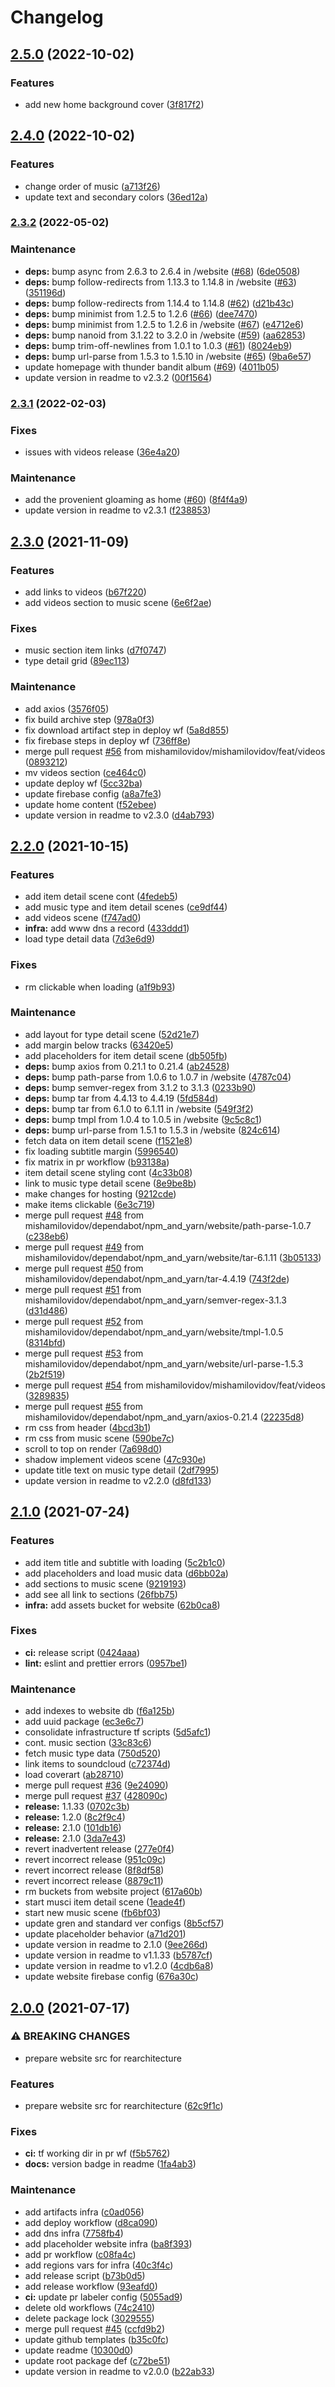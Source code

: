 # Changelog
## [2.5.0](https://github.com/mishamilovidov/thunderbandit/compare/v2.4.0...v2.5.0) (2022-10-02)


### Features

* add new home background cover ([3f817f2](https://github.com/mishamilovidov/thunderbandit/commit/3f817f2a050180a7990733a80251ec7f242f8762))

## [2.4.0](https://github.com/mishamilovidov/thunderbandit/compare/v2.3.2...v2.4.0) (2022-10-02)


### Features

* change order of music ([a713f26](https://github.com/mishamilovidov/thunderbandit/commit/a713f26e1e3525f9005323b51dd716b779d4160d))
* update text and secondary colors ([36ed12a](https://github.com/mishamilovidov/thunderbandit/commit/36ed12a252707372da73d7ea47cd4c2cf7ebfd82))

### [2.3.2](https://github.com/mishamilovidov/thunderbandit/compare/v2.3.1...v2.3.2) (2022-05-02)


### Maintenance

* **deps:** bump async from 2.6.3 to 2.6.4 in /website ([#68](https://github.com/mishamilovidov/thunderbandit/issues/68)) ([6de0508](https://github.com/mishamilovidov/thunderbandit/commits/6de0508efef65eff8bba5a3cfa65cb2542b2cc87))
* **deps:** bump follow-redirects from 1.13.3 to 1.14.8 in /website ([#63](https://github.com/mishamilovidov/thunderbandit/issues/63)) ([351196d](https://github.com/mishamilovidov/thunderbandit/commits/351196d7497415032f9ea9fbc229dbef588d77bc))
* **deps:** bump follow-redirects from 1.14.4 to 1.14.8 ([#62](https://github.com/mishamilovidov/thunderbandit/issues/62)) ([d21b43c](https://github.com/mishamilovidov/thunderbandit/commits/d21b43c9a6162ac828aa46d66c02ecca067935b8))
* **deps:** bump minimist from 1.2.5 to 1.2.6 ([#66](https://github.com/mishamilovidov/thunderbandit/issues/66)) ([dee7470](https://github.com/mishamilovidov/thunderbandit/commits/dee74708e007d223e821060362547ace3cd81d74))
* **deps:** bump minimist from 1.2.5 to 1.2.6 in /website ([#67](https://github.com/mishamilovidov/thunderbandit/issues/67)) ([e4712e6](https://github.com/mishamilovidov/thunderbandit/commits/e4712e62031654ab03bcf45d96f5b0ea9ca5c1a9))
* **deps:** bump nanoid from 3.1.22 to 3.2.0 in /website ([#59](https://github.com/mishamilovidov/thunderbandit/issues/59)) ([aa62853](https://github.com/mishamilovidov/thunderbandit/commits/aa62853323639a133b554c9adce1b8c4c6cc98e7))
* **deps:** bump trim-off-newlines from 1.0.1 to 1.0.3 ([#61](https://github.com/mishamilovidov/thunderbandit/issues/61)) ([8024eb9](https://github.com/mishamilovidov/thunderbandit/commits/8024eb96516553810e4c6162992c1279a1cc4b93))
* **deps:** bump url-parse from 1.5.3 to 1.5.10 in /website ([#65](https://github.com/mishamilovidov/thunderbandit/issues/65)) ([9ba6e57](https://github.com/mishamilovidov/thunderbandit/commits/9ba6e57515aed2dd9e7762acf8e29f52f31a2395))
* update homepage with thunder bandit album ([#69](https://github.com/mishamilovidov/thunderbandit/issues/69)) ([4011b05](https://github.com/mishamilovidov/thunderbandit/commits/4011b052d23b34b455490960128457db48f2b92a))
* update version in readme to v2.3.2 ([00f1564](https://github.com/mishamilovidov/thunderbandit/commits/00f1564855664ae598e87c8b949877cb17b110cc))

### [2.3.1](https://github.com/mishamilovidov/thunderbandit/compare/v2.3.0...v2.3.1) (2022-02-03)


### Fixes

* issues with videos release ([36e4a20](https://github.com/mishamilovidov/thunderbandit/commits/36e4a200b7aa4e3f4f1b7a8ade7d5f21e192c986))


### Maintenance

* add the provenient gloaming as home ([#60](https://github.com/mishamilovidov/thunderbandit/issues/60)) ([8f4f4a9](https://github.com/mishamilovidov/thunderbandit/commits/8f4f4a96eed8745f83448987aa6aec5ede544d7a))
* update version in readme to v2.3.1 ([f238853](https://github.com/mishamilovidov/thunderbandit/commits/f238853d37efc39aa0525a17f28348bed322d328))

## [2.3.0](https://github.com/mishamilovidov/thunderbandit/compare/v2.2.0...v2.3.0) (2021-11-09)


### Features

* add links to videos ([b67f220](https://github.com/mishamilovidov/thunderbandit/commits/b67f2204c0964782401acc95a831472bf1dda583))
* add videos section to music scene ([6e6f2ae](https://github.com/mishamilovidov/thunderbandit/commits/6e6f2ae064ccb7c0061a9d80244033541233aa05))


### Fixes

* music section item links ([d7f0747](https://github.com/mishamilovidov/thunderbandit/commits/d7f0747386d4d765c26e5f110d8942665aca913c))
* type detail grid ([89ec113](https://github.com/mishamilovidov/thunderbandit/commits/89ec1135027539dd93b93d847d1352ed62c20c33))


### Maintenance

* add axios ([3576f05](https://github.com/mishamilovidov/thunderbandit/commits/3576f05ef1a456189d114c3301a96bf2ec6fca4b))
* fix build archive step ([978a0f3](https://github.com/mishamilovidov/thunderbandit/commits/978a0f335055a22c72d4cb0b75ce2c571ffc5e5a))
* fix download artifact step in deploy wf ([5a8d855](https://github.com/mishamilovidov/thunderbandit/commits/5a8d85575656ce8523b158743859f68d35ea18fb))
* fix firebase steps in deploy wf ([736ff8e](https://github.com/mishamilovidov/thunderbandit/commits/736ff8ea8ff7640c695bd641cada54f646513457))
* merge pull request [#56](https://github.com/mishamilovidov/thunderbandit/issues/56) from mishamilovidov/mishamilovidov/feat/videos ([0893212](https://github.com/mishamilovidov/thunderbandit/commits/089321289408a1948d4b48cd7eb83778ec22d91b))
* mv videos section ([ce464c0](https://github.com/mishamilovidov/thunderbandit/commits/ce464c0a4a78a5e9449b558f48e9bd2858ef2dc0))
* update deploy wf ([5cc32ba](https://github.com/mishamilovidov/thunderbandit/commits/5cc32bace0ff2b765f74ef83545c6500e77ecb67))
* update firebase config ([a8a7fe3](https://github.com/mishamilovidov/thunderbandit/commits/a8a7fe314ef831c45fa369ea8742ad5c56c29e0d))
* update home content ([f52ebee](https://github.com/mishamilovidov/thunderbandit/commits/f52ebeef3a32211b9dddb4629df621c786c4be43))
* update version in readme to v2.3.0 ([d4ab793](https://github.com/mishamilovidov/thunderbandit/commits/d4ab793c54cc2ae1cd02517a8e650ad0633b1e79))

## [2.2.0](https://github.com/mishamilovidov/thunderbandit/compare/v2.1.0...v2.2.0) (2021-10-15)


### Features

* add item detail scene cont ([4fedeb5](https://github.com/mishamilovidov/thunderbandit/commits/4fedeb5f686a0d82d9dac875349b7440a8bee9b4))
* add music type and item detail scenes ([ce9df44](https://github.com/mishamilovidov/thunderbandit/commits/ce9df44d464523571a880dfe59223daabda7ba1c))
* add videos scene ([f747ad0](https://github.com/mishamilovidov/thunderbandit/commits/f747ad0353ae3305ea1969b5af79d257f70e773f))
* **infra:** add www dns a record ([433ddd1](https://github.com/mishamilovidov/thunderbandit/commits/433ddd10c441ad2826719afadc089d15b1bd4312))
* load type detail data ([7d3e6d9](https://github.com/mishamilovidov/thunderbandit/commits/7d3e6d9b5ee1dfca8f618bc92d8b3afda4b58590))


### Fixes

* rm clickable when loading ([a1f9b93](https://github.com/mishamilovidov/thunderbandit/commits/a1f9b931fa46fcec73d39ef2055046bd1eb6c7b6))


### Maintenance

* add layout for type detail scene ([52d21e7](https://github.com/mishamilovidov/thunderbandit/commits/52d21e76461c8696472a00c18dd8a2e3c4cce945))
* add margin below tracks ([63420e5](https://github.com/mishamilovidov/thunderbandit/commits/63420e5cadfa6fe84c02b3bc25374bc32810f5ec))
* add placeholders for item detail scene ([db505fb](https://github.com/mishamilovidov/thunderbandit/commits/db505fbcd23173550de4c720d530bb90d5adac71))
* **deps:** bump axios from 0.21.1 to 0.21.4 ([ab24528](https://github.com/mishamilovidov/thunderbandit/commits/ab24528bb0cef8c3c57b60a922f8fdbbd058b74d))
* **deps:** bump path-parse from 1.0.6 to 1.0.7 in /website ([4787c04](https://github.com/mishamilovidov/thunderbandit/commits/4787c04800451cf0ad2003df000293cbc17c6719))
* **deps:** bump semver-regex from 3.1.2 to 3.1.3 ([0233b90](https://github.com/mishamilovidov/thunderbandit/commits/0233b90df0779422dd1cd1ed8985a0535662cde6))
* **deps:** bump tar from 4.4.13 to 4.4.19 ([5fd584d](https://github.com/mishamilovidov/thunderbandit/commits/5fd584d7fbfbbebe8e6f627d7b1adea4f55e398b))
* **deps:** bump tar from 6.1.0 to 6.1.11 in /website ([549f3f2](https://github.com/mishamilovidov/thunderbandit/commits/549f3f295ffe68b9819ceaa2858cc8a5faa3588b))
* **deps:** bump tmpl from 1.0.4 to 1.0.5 in /website ([9c5c8c1](https://github.com/mishamilovidov/thunderbandit/commits/9c5c8c1e74ef2392d4b573712687f2117a122b8c))
* **deps:** bump url-parse from 1.5.1 to 1.5.3 in /website ([824c614](https://github.com/mishamilovidov/thunderbandit/commits/824c614ae864aed686ba10928be5812c8c551e98))
* fetch data on item detail scene ([f1521e8](https://github.com/mishamilovidov/thunderbandit/commits/f1521e86a177ce9573122af08eb48ae48d91f5f7))
* fix loading subtitle margin ([5996540](https://github.com/mishamilovidov/thunderbandit/commits/5996540381f310a166d996c44a3b914c92bafc8e))
* fix matrix in pr workflow ([b93138a](https://github.com/mishamilovidov/thunderbandit/commits/b93138a9f70a63ada4d22dae13573b87244f4e4c))
* item detail scene styling cont ([4c33b08](https://github.com/mishamilovidov/thunderbandit/commits/4c33b0829b85cf7fb6e5da47e9dcecda307bf288))
* link to music type detail scene ([8e9be8b](https://github.com/mishamilovidov/thunderbandit/commits/8e9be8b575a2973efbeafe48269cbda85080d8c0))
* make changes for hosting ([9212cde](https://github.com/mishamilovidov/thunderbandit/commits/9212cde19b0ed0e0daef26af11c1cd936beb2d04))
* make items clickable ([6e3c719](https://github.com/mishamilovidov/thunderbandit/commits/6e3c7191702c6a1a0df7413e792f68be4920e8b2))
* merge pull request [#48](https://github.com/mishamilovidov/thunderbandit/issues/48) from mishamilovidov/dependabot/npm_and_yarn/website/path-parse-1.0.7 ([c238eb6](https://github.com/mishamilovidov/thunderbandit/commits/c238eb68e4971ff734ff78d27808dbb06a4af13e))
* merge pull request [#49](https://github.com/mishamilovidov/thunderbandit/issues/49) from mishamilovidov/dependabot/npm_and_yarn/website/tar-6.1.11 ([3b05133](https://github.com/mishamilovidov/thunderbandit/commits/3b051336f0e08a6cc536760b6f89c209d0642522))
* merge pull request [#50](https://github.com/mishamilovidov/thunderbandit/issues/50) from mishamilovidov/dependabot/npm_and_yarn/tar-4.4.19 ([743f2de](https://github.com/mishamilovidov/thunderbandit/commits/743f2dea76d76ed14e8168ccaa39213591bbe7b6))
* merge pull request [#51](https://github.com/mishamilovidov/thunderbandit/issues/51) from mishamilovidov/dependabot/npm_and_yarn/semver-regex-3.1.3 ([d31d486](https://github.com/mishamilovidov/thunderbandit/commits/d31d4865fbc8a05536b839418c2de97935f58ba3))
* merge pull request [#52](https://github.com/mishamilovidov/thunderbandit/issues/52) from mishamilovidov/dependabot/npm_and_yarn/website/tmpl-1.0.5 ([8314bfd](https://github.com/mishamilovidov/thunderbandit/commits/8314bfdcb4a67f900d4e929d1d6bf045c39f0894))
* merge pull request [#53](https://github.com/mishamilovidov/thunderbandit/issues/53) from mishamilovidov/dependabot/npm_and_yarn/website/url-parse-1.5.3 ([2b2f519](https://github.com/mishamilovidov/thunderbandit/commits/2b2f51971d262074daf50f5a528d53fc63e4527a))
* merge pull request [#54](https://github.com/mishamilovidov/thunderbandit/issues/54) from mishamilovidov/mishamilovidov/feat/videos ([3289835](https://github.com/mishamilovidov/thunderbandit/commits/32898359dc69d84d99e854350e6085be3fe49866))
* merge pull request [#55](https://github.com/mishamilovidov/thunderbandit/issues/55) from mishamilovidov/dependabot/npm_and_yarn/axios-0.21.4 ([22235d8](https://github.com/mishamilovidov/thunderbandit/commits/22235d86b6790227485cca99f4dcbaed112daf89))
* rm css from header ([4bcd3b1](https://github.com/mishamilovidov/thunderbandit/commits/4bcd3b1782d4fc1dd974bce5cb25e12216f1f658))
* rm css from music scene ([590be7c](https://github.com/mishamilovidov/thunderbandit/commits/590be7c6506083539d48c367128c910bbf32306a))
* scroll to top on render ([7a698d0](https://github.com/mishamilovidov/thunderbandit/commits/7a698d081c9260e5748cb7f78003e21b477f9194))
* shadow implement videos scene ([47c930e](https://github.com/mishamilovidov/thunderbandit/commits/47c930e678f23cc47889752b12dd66a72bd174ce))
* update title text on music type detail ([2df7995](https://github.com/mishamilovidov/thunderbandit/commits/2df79953a52c17c490fbe23c923bd3089648e7fa))
* update version in readme to v2.2.0 ([d8fd133](https://github.com/mishamilovidov/thunderbandit/commits/d8fd133a0af41b518a939373d249575d0fad2298))

## [2.1.0](https://github.com/mishamilovidov/thunderbandit/compare/v2.0.0...v2.1.0) (2021-07-24)


### Features

* add item title and subtitle with loading ([5c2b1c0](https://github.com/mishamilovidov/thunderbandit/commits/5c2b1c09990c9253e49e92b72d592e94ecb2fe27))
* add placeholders and load music data ([d6bb02a](https://github.com/mishamilovidov/thunderbandit/commits/d6bb02a9f67dd31e237410c1d31c9826764d4836))
* add sections to music scene ([9219193](https://github.com/mishamilovidov/thunderbandit/commits/9219193d5ed1a2115ed38718736e4d39216fa3d4))
* add see all link to sections ([26fbb75](https://github.com/mishamilovidov/thunderbandit/commits/26fbb75f57680ec8e42b131d0ba2992f879225e9))
* **infra:** add assets bucket for website ([62b0ca8](https://github.com/mishamilovidov/thunderbandit/commits/62b0ca8a27b3108588cb301cfb8dae66187a9cb1))


### Fixes

* **ci:** release script ([0424aaa](https://github.com/mishamilovidov/thunderbandit/commits/0424aaa693c137474567951b0cbf763e219a1b2b))
* **lint:** eslint and prettier errors ([0957be1](https://github.com/mishamilovidov/thunderbandit/commits/0957be12267615a04ceb394ff1085cb14c07ea52))


### Maintenance

* add indexes to website db ([f6a125b](https://github.com/mishamilovidov/thunderbandit/commits/f6a125be0221d5afccc5917bc8199ffb532c135c))
* add uuid package ([ec3e6c7](https://github.com/mishamilovidov/thunderbandit/commits/ec3e6c76520e2b4b45d9637688c7b0436dd4b210))
* consolidate infrastructure tf scripts ([5d5afc1](https://github.com/mishamilovidov/thunderbandit/commits/5d5afc1d8d345c5430546fb13e2d215dc5aca67f))
* cont. music section ([33c83c6](https://github.com/mishamilovidov/thunderbandit/commits/33c83c6c52593d58b0ce9c6644c9522fae0a2753))
* fetch music type data ([750d520](https://github.com/mishamilovidov/thunderbandit/commits/750d5201ad701050a6f7a8be96f9910dedcc1506))
* link items to soundcloud ([c72374d](https://github.com/mishamilovidov/thunderbandit/commits/c72374d2ecc5af417d222b39c2ae3e2c9ba00f3a))
* load coverart ([ab28710](https://github.com/mishamilovidov/thunderbandit/commits/ab287108155b8c11653b19c34244013917ed01ef))
* merge pull request [#36](https://github.com/mishamilovidov/thunderbandit/issues/36) ([9e24090](https://github.com/mishamilovidov/thunderbandit/commits/9e240907121665505b371939a5c4a55238ea4a80))
* merge pull request [#37](https://github.com/mishamilovidov/thunderbandit/issues/37) ([428090c](https://github.com/mishamilovidov/thunderbandit/commits/428090c0ebf7164aa94f2a65cf3c130453f59844))
* **release:** 1.1.33 ([0702c3b](https://github.com/mishamilovidov/thunderbandit/commits/0702c3b822786fc1ce84824d9942acec44825cc3))
* **release:** 1.2.0 ([8c2f9c4](https://github.com/mishamilovidov/thunderbandit/commits/8c2f9c420833883bce9cba63b42d0ab4481f6d01))
* **release:** 2.1.0 ([101db16](https://github.com/mishamilovidov/thunderbandit/commits/101db1678db870d77c279d4491cc37be78748789))
* **release:** 2.1.0 ([3da7e43](https://github.com/mishamilovidov/thunderbandit/commits/3da7e43bd95fa056ced433adb6d4adffe77dfb83))
* revert inadvertent release ([277e0f4](https://github.com/mishamilovidov/thunderbandit/commits/277e0f4b11f21150aceb3727417824ceebcdf9be))
* revert incorrect release ([951c09c](https://github.com/mishamilovidov/thunderbandit/commits/951c09ca4c981018331385a12529bb19443e52d2))
* revert incorrect release ([8f8df58](https://github.com/mishamilovidov/thunderbandit/commits/8f8df5853c10dabfba61e62a1936c814536a7e57))
* revert incorrect release ([8879c11](https://github.com/mishamilovidov/thunderbandit/commits/8879c1195bdb197b063f0b5e49bc420f08eea97d))
* rm buckets from website project ([617a60b](https://github.com/mishamilovidov/thunderbandit/commits/617a60bb7ee01a442ff39b68d9e5b3bd06944180))
* start musci item detail scene ([1eade4f](https://github.com/mishamilovidov/thunderbandit/commits/1eade4f5cf812f3431513ac6b75e8445250c57f5))
* start new music scene ([fb6bf03](https://github.com/mishamilovidov/thunderbandit/commits/fb6bf0303c1611f143bcf10224cea4bd472ddb82))
* update gren and standard ver configs ([8b5cf57](https://github.com/mishamilovidov/thunderbandit/commits/8b5cf57ed8869d4065d25e1b6475b2dfdd64b233))
* update placeholder behavior ([a71d201](https://github.com/mishamilovidov/thunderbandit/commits/a71d201acaa9262f6ec34e756efe217083edcff2))
* update version in readme to 2.1.0 ([9ee266d](https://github.com/mishamilovidov/thunderbandit/commits/9ee266d5bfe85c429d9eb374589290485db0b45c))
* update version in readme to v1.1.33 ([b5787cf](https://github.com/mishamilovidov/thunderbandit/commits/b5787cf74410d5a05477cb5b8a6ca048b44b5e53))
* update version in readme to v1.2.0 ([4cdb6a8](https://github.com/mishamilovidov/thunderbandit/commits/4cdb6a82e088ca5c132353e8e6fdd53f7eb3d647))
* update website firebase config ([676a30c](https://github.com/mishamilovidov/thunderbandit/commits/676a30c833a8b272aea3eb6913e04e8259681a2a))

## [2.0.0](https://github.com/mishamilovidov/thunderbandit/compare/v1.1.32...v2.0.0) (2021-07-17)


### ⚠ BREAKING CHANGES

* prepare website src for rearchitecture

### Features

* prepare website src for rearchitecture ([62c9f1c](https://github.com/mishamilovidov/thunderbandit/commits/62c9f1cbc5a68ee7723aa35593cc8c16210afadc))


### Fixes

* **ci:** tf working dir in pr wf ([f5b5762](https://github.com/mishamilovidov/thunderbandit/commits/f5b5762effc2f02f97790cedad23c0d295995e16))
* **docs:** version badge in readme ([1fa4ab3](https://github.com/mishamilovidov/thunderbandit/commits/1fa4ab3e28a3aa0f1e74b95213eb754feca69451))


### Maintenance

* add artifacts infra ([c0ad056](https://github.com/mishamilovidov/thunderbandit/commits/c0ad056728262a78c10e1c947d7374954f55409a))
* add deploy workflow ([d8ca090](https://github.com/mishamilovidov/thunderbandit/commits/d8ca0904046cfe239cd00d26aae4eb2a1deee6b5))
* add dns infra ([7758fb4](https://github.com/mishamilovidov/thunderbandit/commits/7758fb420c09a95fc336fefe372db0d7a451b1f9))
* add placeholder website infra ([ba8f393](https://github.com/mishamilovidov/thunderbandit/commits/ba8f3939d2e7c86d1a756df03bc0c85b89b81566))
* add pr workflow ([c08fa4c](https://github.com/mishamilovidov/thunderbandit/commits/c08fa4c97ffc3a6f45388ff35aae46537f311ec6))
* add regions vars for infra ([40c3f4c](https://github.com/mishamilovidov/thunderbandit/commits/40c3f4c532f9b1f83017b162c90da91f5a49babe))
* add release script ([b73b0d5](https://github.com/mishamilovidov/thunderbandit/commits/b73b0d5fc7d2f33458111c48722a83baa3768922))
* add release workflow ([93eafd0](https://github.com/mishamilovidov/thunderbandit/commits/93eafd0f2c48819d501c30c0d41e4a9157b19f1f))
* **ci:** update pr labeler config ([5055ad9](https://github.com/mishamilovidov/thunderbandit/commits/5055ad907a3bed7cabc1653e0e175c1660255a07))
* delete old workflows ([74c2410](https://github.com/mishamilovidov/thunderbandit/commits/74c24109840e80fb35d500ed04a8c9cdd6bb1cf2))
* delete package lock ([3029555](https://github.com/mishamilovidov/thunderbandit/commits/3029555d17868b7aae8f75b62a7588028ff921e8))
* merge pull request [#45](https://github.com/mishamilovidov/thunderbandit/issues/45) ([ccfd9b2](https://github.com/mishamilovidov/thunderbandit/commits/ccfd9b26bbbc16f860ae59ac12173a0388db2534))
* update github templates ([b35c0fc](https://github.com/mishamilovidov/thunderbandit/commits/b35c0fc381d9d47f37fd6295ae94184aa0653bb3))
* update readme ([10300d0](https://github.com/mishamilovidov/thunderbandit/commits/10300d0246877d34f8a3454a58c56162da03b986))
* update root package def ([c72be51](https://github.com/mishamilovidov/thunderbandit/commits/c72be51f491695add668ba77b2a7a8211b3323e4))
* update version in readme to v2.0.0 ([b22ab33](https://github.com/mishamilovidov/thunderbandit/commits/b22ab3368c69a3bbd753bddbbc969b334e3ffe6f))
